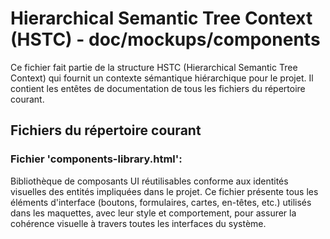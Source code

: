 # Hierarchical Semantic Tree Context (HSTC) - doc/mockups/components

Ce fichier fait partie de la structure HSTC (Hierarchical Semantic Tree Context) qui fournit un contexte sémantique hiérarchique pour le projet. Il contient les entêtes de documentation de tous les fichiers du répertoire courant.

## Fichiers du répertoire courant

### Fichier 'components-library.html':
Bibliothèque de composants UI réutilisables conforme aux identités visuelles des entités impliquées dans le projet. Ce fichier présente tous les éléments d'interface (boutons, formulaires, cartes, en-têtes, etc.) utilisés dans les maquettes, avec leur style et comportement, pour assurer la cohérence visuelle à travers toutes les interfaces du système.
